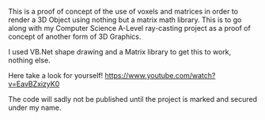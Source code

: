 

This is a proof of concept of the use of voxels and matrices in order to render a 3D Object using nothing but a matrix math library. 
This is to go along with my Computer Science A-Level ray-casting project as a proof of concept of another form of 3D Graphics.

I used VB.Net shape drawing and a Matrix library to get this to work, nothing else. 

Here take a look for yourself! 
https://www.youtube.com/watch?v=EavBZxizyK0

The code will sadly not be published until the project is marked and secured under my name.
